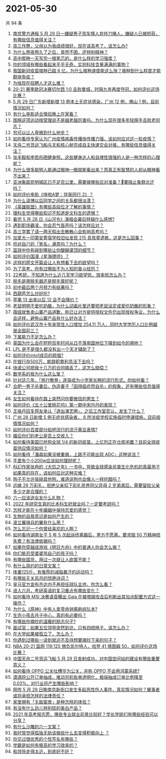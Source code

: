 # 2021-05-30

共 94 条

<!-- BEGIN -->
<!-- 最后更新时间 Sun May 30 2021 11:56:45 GMT+0800 (China Standard Time) -->

1. [南京警方通报 5 月 29
   日一嫌疑男子驾车撞人并持刀捅人，嫌疑人已被抓获，有哪些信息值得关注？](https://www.zhihu.com/question/462129219)
2. [高三作弊，父母以为我成绩很好，现在该高考了，该怎么办?](https://www.zhihu.com/question/461546823)
3. [为什么熬夜熬久了之后，竟然不困，还特别精神？](https://www.zhihu.com/question/303134019)
4. [高中那种一天写完一根笔芯的，是什么样的学习强度？](https://www.zhihu.com/question/388312652)
5. [你的领域有哪些看起来平平无奇，实则科技含量满满的事物？](https://www.zhihu.com/question/459861681)
6. [我国新冠疫苗接种已超 6
   亿，为什么接种速度能这么快？接种到什么程度才能群体免疫？](https://www.zhihu.com/question/462054245)
7. [为啥现在招聘人才这么难？](https://www.zhihu.com/question/454330385)
8. [20-21 赛季欧冠决赛切尔西 1:0
   击败曼城，时隔九年再度夺冠，如何评价这场比赛？](https://www.zhihu.com/question/462143896)
9. [5 月 29 日广东新增新增 13 例本土无症状感染，广州 12 例，佛山 1
   例，目前情况如何？](https://www.zhihu.com/question/462164375)
10. [有什么电影适合情侣晚上在家看？](https://www.zhihu.com/question/358887778)
11. [围棋这项运动按常理说不是越老越厉害吗，为什么现在很多年轻棋手击败老同志？](https://www.zhihu.com/question/432357129)
12. [穷可以让人卑微到什么地步？](https://www.zhihu.com/question/316979063)
13. [如何看待专家认为广州疫情病毒传播快传播力强，该如何应对这一轮疫情？](https://www.zhihu.com/question/462060673)
14. [天舟二号货运飞船与天和核心舱完成自主快速交会对接，有哪些信息值得关注？](https://www.zhihu.com/question/462162007)
15. [张丰毅和李若彤晒健身照，这些健身达人和自律性很强的人是一种怎样的心理呢？](https://www.zhihu.com/question/459415948)
16. [为什么很多聪明人能通过眼神一眼就能看出来？而真正有智慧的人却从眼神看不出来？](https://www.zhihu.com/question/55333539)
17. [亚洲象距昆明城区已不足百公里，需要做哪些应对准备？要阻止象群北迁吗？](https://www.zhihu.com/question/462169548)
18. [如何评价电影《哆啦A梦：伴我同行 2》？](https://www.zhihu.com/question/390164272)
19. [为什么读博以后同学之间的关系都很淡漠？](https://www.zhihu.com/question/437021655)
20. [《英雄联盟》有哪些高段位才了解的事情？](https://www.zhihu.com/question/460098622)
21. [理科生觉得哪些知识不知道是文科生的遗憾？](https://www.zhihu.com/question/270455074)
22. [看完 5 月 28 日《山河令》演唱会幕后特辑什么感想?](https://www.zhihu.com/question/461930253)
23. [遇到职场霸凌，你会忍气吞声吗？该怎样应对？](https://www.zhihu.com/question/462014220)
24. [高三学累了请一两天假出去散散心会影响高考吗？](https://www.zhihu.com/question/429739425)
25. [加拿大一印第安寄宿学校旧址发现 215
    具孩童遗骸，这是怎么回事？](https://www.zhihu.com/question/462022143)
26. [你对自己的「笔名」满意吗？为什么？](https://www.zhihu.com/question/462088461)
27. [篮球中你有碰到哪些让你醍醐灌顶的细节？](https://www.zhihu.com/question/443277713)
28. [如何评价国漫《星海镖师》？](https://www.zhihu.com/question/29169402)
29. [这样的网文开篇会让人有想看下去的欲望吗？](https://www.zhihu.com/question/461971034)
30. [为了高考，你有过哪些不为人知的奋斗经历？](https://www.zhihu.com/question/461699971)
31. [22考研，不知道为什么近几天学习欲望低，效率低怎么办？](https://www.zhihu.com/question/454494888)
32. [脱毛是用脱毛器还是脱毛膏好呢？](https://www.zhihu.com/question/21059868)
33. [初中最后两个月努力有结果吗？](https://www.zhihu.com/question/453345783)
34. [西葫芦怎么炒好吃?](https://www.zhihu.com/question/455923825)
35. [苹果 13 出来以后 12 会不会降价？](https://www.zhihu.com/question/451198251)
36. [老鼠明明不爱吃奶酪，为什么动画片里还要把老鼠设定成爱吃奶酪的形象？](https://www.zhihu.com/question/454363021)
37. [薇娅就售卖山寨产品道歉，称已让对方提供授权文件仍出现授权争议，为什么会这样，避免山寨产品有什么好办法？](https://www.zhihu.com/question/461988510)
38. [如何评价武汉市十年来常住人口增加 254.11
    万人，同时大学学历人口比例越居全国前三？](https://www.zhihu.com/question/461642433)
39. [下属能力不足怎么办？](https://www.zhihu.com/question/451793430)
40. [英国为什么会在短短百年时间从日不落帝国地位下降到如今的境地？](https://www.zhihu.com/question/458600603)
41. [LPL 是不是很久都没有出一个天才辅助了？](https://www.zhihu.com/question/460740647)
42. [如何评价into1成员的颜值?](https://www.zhihu.com/question/456470539)
43. [在银行存500万，能辞职靠利息活下去吗？](https://www.zhihu.com/question/347518117)
44. [快递公司把我十几万的合同搞丢了，这怎么赔偿？](https://www.zhihu.com/question/374980406)
45. [数学系的我为什么这么笨？](https://www.zhihu.com/question/461756255)
46. [针对这几年，「旅行教育」逐渐成为小学家长圈的流行形式。你如何看？](https://www.zhihu.com/question/460468492)
47. [合肥一男子杀妻后，伪造妻子「因得癌症而自杀」的假象，还有哪些信息值得关注？](https://www.zhihu.com/question/461886353)
48. [女生如何看待在路上突然问你要微信的男生？](https://www.zhihu.com/question/320105658)
49. [如何评价《五十公里桃花坞》第一期中宋丹丹的表现？](https://www.zhihu.com/question/460852707)
50. [王珞丹回复网友承认「退出演艺圈」，之后工作室否认，发生了什么？](https://www.zhihu.com/question/461310414)
51. [广州 28 日新增 5 例无症状感染者， 8
    所涉疫学校实施临时停课措施，目前疫情情况如何？](https://www.zhihu.com/question/461901108)
52. [如何评价百度部分贴吧流行的流汗黄豆表情?](https://www.zhihu.com/question/431951953)
53. [婚后你们的老公是否上交收入？](https://www.zhihu.com/question/446421532)
54. [如何看待美国已抢购全球 1/4
    的新冠疫苗，上亿剂正在仓库闲置？目前全球疫苗供应情况如何？](https://www.zhihu.com/question/460152630)
55. [如何看待「潘森如果没被重做，上路不可能出现 ADC」这种说法？](https://www.zhihu.com/question/457008736)
56. [手里有个小200w应该如何理财呢？](https://www.zhihu.com/question/458397585)
57. [科幻作家张冉的《大饥之年》一书中，导致全球感染另类生化危机的真菌孢子如果真的存在，该如何应对这种灾难？](https://www.zhihu.com/question/368901650)
58. [狗子不允许我碰其他狗，难道说狗也会像人一样吃醋吗？](https://www.zhihu.com/question/461721289)
59. [远嫁 29 万彩礼，拒绝父亲扣下彩礼抚养同父异母 2
    岁弟弟后，需要留给父亲多少才是合理的？](https://www.zhihu.com/question/461285207)
60. [六一应该送女友什么礼物？](https://www.zhihu.com/question/60285884)
61. [2022 年研究生真的比本科生好就业吗？一定要考研吗？](https://www.zhihu.com/question/461310407)
62. [怎样才能在十年婚姻中保持恋爱的感觉？](https://www.zhihu.com/question/458200334)
63. [生物的自我意识是如何产生的？](https://www.zhihu.com/question/459715465)
64. [波兰翼骑兵的翼有什么用？](https://www.zhihu.com/question/55305997)
65. [怎么忘记一个你曾经喜欢的人啊？](https://www.zhihu.com/question/460591788)
66. [如何看待湖南女子 5 年 5 次起诉终离婚后，男方不愿离，要求赔 50
    万精神损失费？有法律依据吗？](https://www.zhihu.com/question/461885174)
67. [如果你穿越成游戏《明日方舟》中的普通人你会怎么做？](https://www.zhihu.com/question/461164416)
68. [你们能忍受婆婆骂自己的孩子吗？](https://www.zhihu.com/question/454976302)
69. [有哪些国货，用过一次就让人欲罢不能？](https://www.zhihu.com/question/393594038)
70. [有什么简约的日常文案？](https://www.zhihu.com/question/453999428)
71. [体重125斤，有推荐的减脂暴汗的运动吗？](https://www.zhihu.com/question/459003254)
72. [有哪些无关风月的惊艳诗词？](https://www.zhihu.com/question/454234983)
73. [皇马官方宣布齐达内不再担任球队主帅，你怎么看？](https://www.zhihu.com/question/461715792)
74. [进入六月，考研英语的复习重点有哪些变化？](https://www.zhihu.com/question/397257214)
75. [如何看待 MSI 决赛语音曝出 Gala
    在被塔姆攻击后判断出其加点配置方式这一操作？](https://www.zhihu.com/question/461780557)
76. [为什么《原神》中有人拿零命钟离刷组队本?](https://www.zhihu.com/question/460950761)
77. [生完小孩去月子中心，真的有必要吗？](https://www.zhihu.com/question/350300161)
78. [有哪些你摘抄的温暖的励志句子?](https://www.zhihu.com/question/435739334)
79. [面试官：如果五位领导突然到访，只有四把椅子，该怎么办？](https://www.zhihu.com/question/456412666)
80. [在大学如果被孤立了，怎么办？](https://www.zhihu.com/question/455681882)
81. [你遇到过哪些一读到就迫不及待想要摘抄下来的句子？](https://www.zhihu.com/question/456839676)
82. [NBA 20-21 篮网 119:125 憾负凯尔特人，哈登 41 塔图姆
    50，如何评价这场比赛？](https://www.zhihu.com/question/461978153)
83. [中国天舟二号货运飞船 5 月 29
    日发射成功，对中国空间站的建设有哪些重要意义？](https://www.zhihu.com/question/460289721)
84. [如何看待 OPPO 公关吐槽华为公关，并称 OPPO
    不会用鸿蒙系统?](https://www.zhihu.com/question/461394382)
85. [滴滴将公开订单抽成，推动司机账单透明化，极端抽成订单比例降至
    0.03%，对行业将产生哪些影响？](https://www.zhihu.com/question/461562442)
86. [网传 5 月 29
    日晚南京新街口发生多起恶性伤人事件，真实情况如何？肇事者或将承担怎样的法律责任？](https://www.zhihu.com/question/462117183)
87. [家里拥有「无敌窗景」是种怎样的体验？](https://www.zhihu.com/question/459289624)
88. [有没有什么劲儿特别猛的美白产品？](https://www.zhihu.com/question/441955092)
89. [2021
    年高考报志愿，哪些专业就业前景比较好？学长学姐们有哪些经验可以分享？](https://www.zhihu.com/question/458812643)
90. [有什么沙雕的六一文案？](https://www.zhihu.com/question/461101229)
91. [我时常觉得孤独无助该做些什么去变得积极向上 ？](https://www.zhihu.com/question/460648517)
92. [你见过很优秀的个性签名有哪些？](https://www.zhihu.com/question/265584312)
93. [学霸是如何有极高的学习效率的？](https://www.zhihu.com/question/366475943)
94. [和领导走得太近，到底好不好？](https://www.zhihu.com/question/435265697)

<!-- END -->
